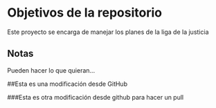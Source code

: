# Objetivos de la repositorio

Este proyecto se encarga de manejar los planes de la liga de la justicia


## Notas
Pueden hacer lo que quieran...

##Esta es una modificación desde GitHub

###Esta es otra modificación desde github para hacer un pull
